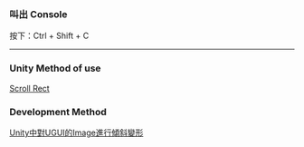 

### 叫出 Console 
按下：Ctrl + Shift + C

------------------------
### Unity Method of use
[Scroll Rect](https://docs.unity3d.com/Packages/com.unity.ugui@1.0/manual/script-ScrollRect.html)
### Development Method
[Unity中對UGUI的Image進行傾斜變形](https://blog.csdn.net/linxinfa/article/details/123378696)
